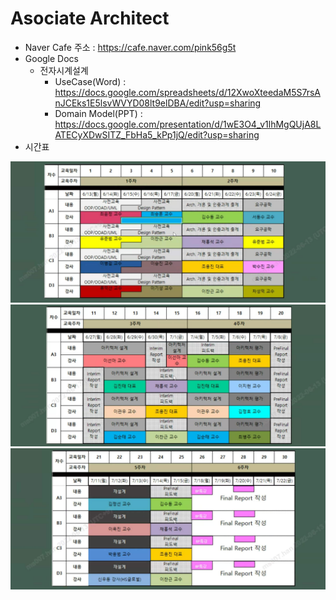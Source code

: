 # Asociate Architect

* Naver Cafe 주소 : https://cafe.naver.com/pink56g5t
* Google Docs
  * 전자시계설계
    * UseCase(Word) : https://docs.google.com/spreadsheets/d/12XwoXteedaM5S7rsAnJCEks1E5lsvWVYD08lt9elDBA/edit?usp=sharing
    * Domain Model(PPT) : https://docs.google.com/presentation/d/1wE3O4_v1lhMgQUjA8LATECyXDwSITZ_FbHa5_kPp1jQ/edit?usp=sharing
* 시간표

![time1](https://github.com/redspy/AsociateArchitect/blob/main/%EC%8B%9C%EA%B0%84%ED%91%9C/%EC%8B%9C%EA%B0%84%ED%91%9C%201.jpg)
![time2](https://github.com/redspy/AsociateArchitect/blob/main/%EC%8B%9C%EA%B0%84%ED%91%9C/%EC%8B%9C%EA%B0%84%ED%91%9C%202.jpg)
![time3](https://github.com/redspy/AsociateArchitect/blob/main/%EC%8B%9C%EA%B0%84%ED%91%9C/%EC%8B%9C%EA%B0%84%ED%91%9C%203.jpg)
